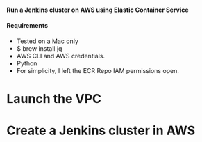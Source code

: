 #### Run a Jenkins cluster on AWS using Elastic Container Service

#### Requirements
* Tested on a Mac only
* $ brew install jq
* AWS CLI and AWS credentials.
* Python
* For simplicity, I left the ECR Repo IAM permissions open.

<h1>Launch the VPC</h1>
<a href="https://jasondebolt.github.io/template-vpc.json"
<img src="https://s3.amazonaws.com/cloudformation-examples/cloudformation-launch-stack.png">
</a>

<h1>Create a Jenkins cluster in AWS</h1>
<a href="https://jasondebolt.github.io/template-jenkins-cluster.json"
<img src="https://s3.amazonaws.com/cloudformation-examples/cloudformation-launch-stack.png">
</a>
